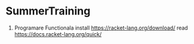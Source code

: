 # SummerTraining

1. Programare Functionala
install https://racket-lang.org/download/
read https://docs.racket-lang.org/quick/
